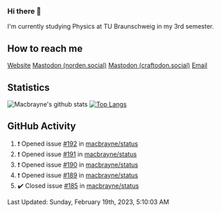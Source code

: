### Hi there 👋
I'm currently studying Physics at TU Braunschweig in my 3rd semester.

## How to reach me
[Website](https://florentin-schleuss.de)
<a rel="me" href="https://norden.social/@florentin">Mastodon (norden.social)</a>
<a rel="me" href="https://craftodon.social/@frodolon">Mastodon (craftodon.social)</a>
[Email](mailto:hello@macbrayne.de)

## Statistics
![Macbrayne's github stats](https://github-readme-stats.vercel.app/api?username=macbrayne&count_private=true&show_icons=true&hide_rank=true&custom_title=macbrayne's%20GitHub%20Stats)
[![Top Langs](https://github-readme-stats.vercel.app/api/top-langs/?username=macbrayne&exclude_repo=liftron&layout=compact)](https://github.com/anuraghazra/github-readme-stats)
## GitHub Activity

<!--RECENT_ACTIVITY:start-->
1. ❗️ Opened issue [#192](https://github.com/macbrayne/status/issues/192) in [macbrayne/status](https://github.com/macbrayne/status)
2. ❗️ Opened issue [#191](https://github.com/macbrayne/status/issues/191) in [macbrayne/status](https://github.com/macbrayne/status)
3. ❗️ Opened issue [#190](https://github.com/macbrayne/status/issues/190) in [macbrayne/status](https://github.com/macbrayne/status)
4. ❗️ Opened issue [#189](https://github.com/macbrayne/status/issues/189) in [macbrayne/status](https://github.com/macbrayne/status)
5. ✔️ Closed issue [#185](https://github.com/macbrayne/status/issues/185) in [macbrayne/status](https://github.com/macbrayne/status)
<!--RECENT_ACTIVITY:end-->

<!--RECENT_ACTIVITY:last_update-->
Last Updated: Sunday, February 19th, 2023, 5:10:03 AM
<!--RECENT_ACTIVITY:last_update_end-->


<!--
**macbrayne/macbrayne** is a ✨ _special_ ✨ repository because its `README.md` (this file) appears on your GitHub profile.

Here are some ideas to get you started:

- 🔭 I’m currently working on ...
- 🌱 I’m currently learning ...
- 👯 I’m looking to collaborate on ...
- 🤔 I’m looking for help with ...
- 💬 Ask me about ...
- 📫 How to reach me: ...
- 😄 Pronouns: ...
- ⚡ Fun fact: ...
-->
